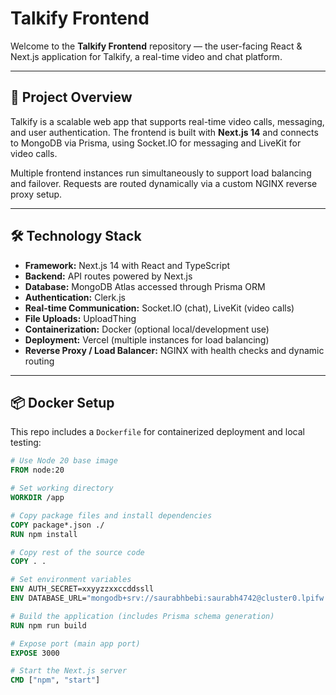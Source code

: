# Talkify Frontend

Welcome to the **Talkify Frontend** repository — the user-facing React & Next.js application for Talkify, a real-time video and chat platform.

---

## 🚀 Project Overview

Talkify is a scalable web app that supports real-time video calls, messaging, and user authentication. The frontend is built with **Next.js 14** and connects to MongoDB via Prisma, using Socket.IO for messaging and LiveKit for video calls.

Multiple frontend instances run simultaneously to support load balancing and failover. Requests are routed dynamically via a custom NGINX reverse proxy setup.

---

## 🛠 Technology Stack

- **Framework:** Next.js 14 with React and TypeScript
- **Backend:** API routes powered by Next.js
- **Database:** MongoDB Atlas accessed through Prisma ORM
- **Authentication:** Clerk.js
- **Real-time Communication:** Socket.IO (chat), LiveKit (video calls)
- **File Uploads:** UploadThing
- **Containerization:** Docker (optional local/development use)
- **Deployment:** Vercel (multiple instances for load balancing)
- **Reverse Proxy / Load Balancer:** NGINX with health checks and dynamic routing

---

## 📦 Docker Setup

This repo includes a `Dockerfile` for containerized deployment and local testing:

```Dockerfile
# Use Node 20 base image
FROM node:20

# Set working directory
WORKDIR /app

# Copy package files and install dependencies
COPY package*.json ./
RUN npm install

# Copy rest of the source code
COPY . .

# Set environment variables
ENV AUTH_SECRET=xxyyzzxxccddssll
ENV DATABASE_URL="mongodb+srv://saurabhbebi:saurabh4742@cluster0.lpifw.mongodb.net/Talkify"

# Build the application (includes Prisma schema generation)
RUN npm run build

# Expose port (main app port)
EXPOSE 3000

# Start the Next.js server
CMD ["npm", "start"]
